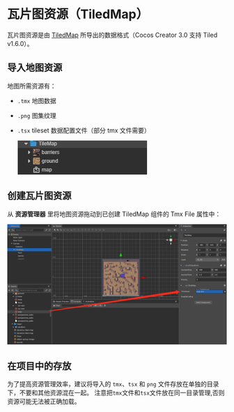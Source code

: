 # 瓦片图资源（TiledMap）

瓦片图资源是由 [TiledMap](https://www.mapeditor.org/) 所导出的数据格式（Cocos Creator 3.0 支持 Tiled v1.6.0）。

## 导入地图资源

地图所需资源有：

- `.tmx` 地图数据
- `.png` 图集纹理
- `.tsx` tileset 数据配置文件（部分 tmx 文件需要）

    ![tiledmap](tiledmap/import.png)

## 创建瓦片图资源

从 **资源管理器** 里将地图资源拖动到已创建 TiledMap 组件的 Tmx File 属性中：

![tiledmap](tiledmap/set_asset.png)

## 在项目中的存放

为了提高资源管理效率，建议将导入的 `tmx`、`tsx` 和 `png` 文件存放在单独的目录下，不要和其他资源混在一起。 注意把`tmx`文件和`tsx`文件放在同一目录管理,否则资源可能无法被正确加载。
